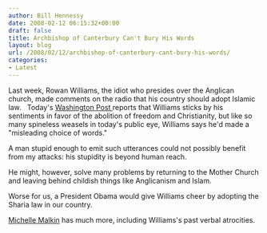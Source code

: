 ```yaml
---
author: Bill Hennessy
date: 2008-02-12 06:15:32+00:00
draft: false
title: Archbishop of Canterbury Can't Bury His Words
layout: blog
url: /2008/02/12/archbishop-of-canterbury-cant-bury-his-words/
categories:
- Latest
---
```


Last week, Rowan Williams, the idiot who presides over the Anglican church, made comments on the radio that his country should adopt Islamic law.   Today's [Washington Post ](https://www.washingtonpost.com/wp-dyn/content/article/2008/02/11/AR2008021102783.html?hpid%3Dtopnews&sub=AR)reports that Williams sticks by his sentiments in favor of the abolition of freedom and Christianity, but like so many spineless weasels in today's public eye, Williams says he'd made a "misleading choice of words." 

A man stupid enough to emit such utterances could not possibly benefit from my attacks: his stupidity is beyond human reach. 

He might, however, solve many problems by returning to the Mother Church and leaving behind childish things like Anglicanism and Islam.

Worse for us, a President Obama would give Williams cheer by adopting the Sharia law in our country.

[Michelle Malkin](https://michellemalkin.com/2008/02/09/resign-archbishop-of-dhimmitude/) has much more, including Williams's past verbal atrocities.
